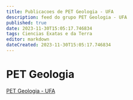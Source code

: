 ```yaml
---
title: Publicacoes de PET Geologia - UFA 
description: feed do grupo PET Geologia - UFA
published: true
date: 2023-11-30T15:05:17.746834
tags: Ciencias Exatas e da Terra
editor: markdown
dateCreated: 2023-11-30T15:05:17.746834
---
```


# PET Geologia
[PET Geologia - UFA](/grupo/226PETGeologiaUFA)